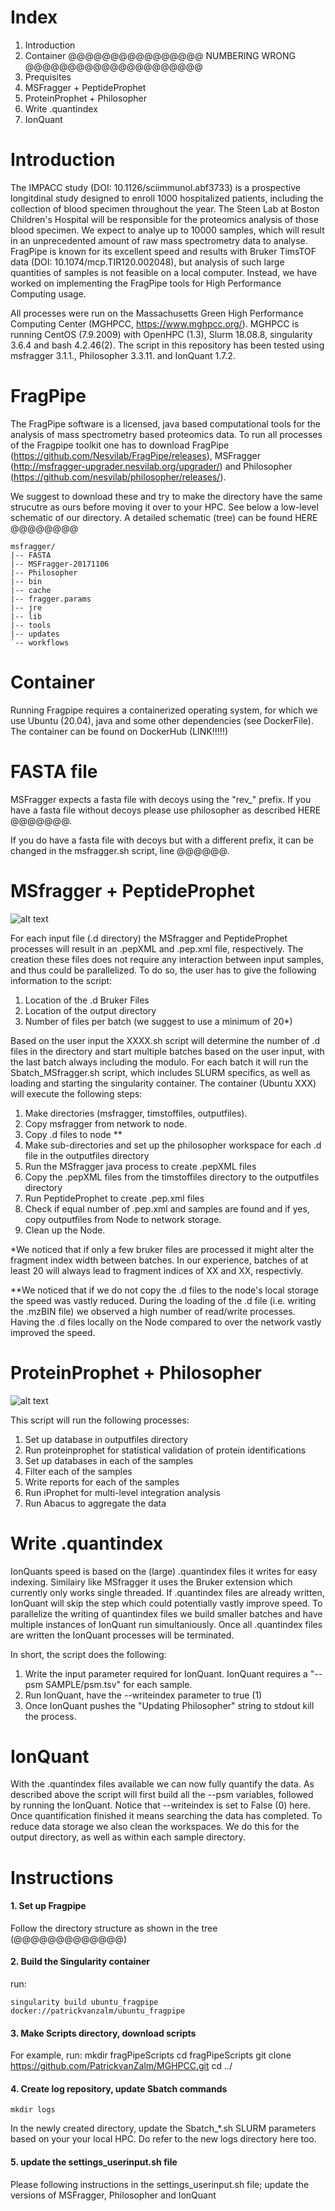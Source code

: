 # Index
1. Introduction
2. Container @@@@@@@@@@@@@@@@ NUMBERING WRONG @@@@@@@@@@@@@@@@@@@@@
2. Prequisites
3. MSFragger + PeptideProphet
4. ProteinProphet + Philosopher
5. Write .quantindex
6. IonQuant

# Introduction

The IMPACC study (DOI: 10.1126/sciimmunol.abf3733) is a prospective longitdinal study designed to enroll 1000 hospitalized patients, including the collection of blood specimen throughout the year. The Steen Lab at Boston Children's Hospital will be responsible for the proteomics analysis of those blood specimen. We expect to analye up to 10000 samples, which will result in an unprecedented amount of raw mass spectrometry data to analyse. FragPipe is known for its excellent speed and results with Bruker TimsTOF data (DOI: 10.1074/mcp.TIR120.002048), but analysis of such large quantities of samples is not feasible on a local computer. Instead, we have worked on implementing the FragPipe tools for High Performance Computing usage.

All processes were run on the Massachusetts Green High Performance Computing Center (MGHPCC, https://www.mghpcc.org/). MGHPCC is running CentOS (7.9.2009) with OpenHPC (1.3), Slurm 18.08.8, singularity 3.6.4 and bash 4.2.46(2). The script in this repository has been tested using msfragger 3.1.1., Philosopher 3.3.11. and IonQuant 1.7.2.

# FragPipe

The FragPipe software is a licensed, java based computational tools for the analysis of mass spectrometry based proteomics data. To run all processes of the Fragpipe toolkit one has to download FragPipe (https://github.com/Nesvilab/FragPipe/releases), MSFragger (http://msfragger-upgrader.nesvilab.org/upgrader/) and Philosopher (https://github.com/nesvilab/philosopher/releases/). 

We suggest to download these and try to make the directory have the same strucutre as ours before moving it over to your HPC. See below a low-level schematic of our directory. A detailed schematic (tree) can be found HERE @@@@@@@@

    msfragger/
    |-- FASTA
    |-- MSFragger-20171106
    |-- Philosopher
    |-- bin
    |-- cache
    |-- fragger.params
    |-- jre
    |-- lib
    |-- tools
    |-- updates
    `-- workflows


# Container

Running Fragpipe requires a containerized operating system, for which we use Ubuntu (20.04), java and some other dependencies (see DockerFile). The container can be found on DockerHub (LINK!!!!!)

# FASTA file

MSFragger expects a fasta file with decoys using the "rev_" prefix. If you have a fasta file without decoys please use philosopher as described HERE @@@@@@@.

If you do have a fasta file with decoys but with a different prefix, it can be changed in the msfragger.sh script, line @@@@@@.

# MSfragger + PeptideProphet

![alt text](Images/fraggerpeptideprophet.png "Title")


For each input file (.d directory) the MSfragger and PeptideProphet processes will result in an .pepXML and .pep.xml file, respectively. The creation these files does not require any interaction between input samples, and thus could be parallelized. To do so, the user has to give the following information to the script:
1. Location of the .d Bruker Files
2. Location of the output directory
3. Number of files per batch (we suggest to use a minimum of 20*)



Based on the user input the XXXX.sh script will determine the number of .d files in the directory and start multiple batches based on the user input, with the last batch always including the modulo. For each batch it will run the Sbatch_MSfragger.sh script, which includes SLURM specifics, as well as loading and starting the singularity container. The container (Ubuntu XXX) will execute the following steps:
1. Make directories (msfragger, timstoffiles, outputfiles).
2. Copy msfragger from network to node.
3. Copy .d files to node **
4. Make sub-directories and set up the philosopher workspace for each .d file in the outputfiles directory
5. Run the MSfragger java process to create .pepXML files
6. Copy the .pepXML files from the timstoffiles directory to the outputfiles directory
7. Run PeptideProphet to create .pep.xml files
8. Check if equal number of .pep.xml and samples are found and if yes, copy outputfiles from Node to network storage.
9. Clean up the Node.

*We noticed that if only a few bruker files are processed it might alter the fragment index width between batches. In our experience, batches of at least 20 will always lead to fragment indices of XX and XX, respectivly.

**We noticed that if we do not copy the .d files to the node's local storage the speed was vastly reduced. During the loading of the .d file (i.e. writing the .mzBIN file) we observed a high number of read/write processes. Having the .d files locally on the Node compared to over the network vastly improved the speed.

# ProteinProphet + Philosopher

![alt text](Images/ProteinProphet.png "Title")

This script will run the following processes:
1. Set up database in outputfiles directory
2. Run proteinprophet for statistical validation of protein identifications
3. Set up databases in each of the samples
4. Filter each of the samples
5. Write reports for each of the samples
6. Run iProphet for multi-level integration analysis
7. Run Abacus to aggregate the data 

# Write .quantindex

IonQuants speed is based on the (large) .quantindex files it writes for easy indexing. Similairy like MSfragger it uses the Bruker extension which currently only works single threaded. If .quantindex files are already written, IonQuant will skip the step which could potentially vastly improve speed. To parallelize the writing of quantindex files we build smaller batches and have multiple instances of IonQuant run simultaniously. Once all .quantindex files are written the IonQuant processes will be terminated.

In short, the script does the following:
1. Write the input parameter required for IonQuant. IonQuant requires a "--psm SAMPLE/psm.tsv" for each sample.
2. Run IonQuant, have the --writeindex parameter to true (1)
3. Once IonQuant pushes the "Updating Philosopher" string to stdout kill the process.

# IonQuant

With the .quantindex files available we can now fully quantify the data. As described above the script will first build all the --psm variables, followed by running the IonQuant. Notice that --writeindex is set to False (0) here. Once quantification finished it means searching the data has completed. To reduce data storage we also clean the workspaces. We do this for the output directory, as well as within each sample directory.

# Instructions

#### 1. Set up Fragpipe

Follow the directory structure as shown in the tree (@@@@@@@@@@@@@)

#### 2. Build the Singularity container

run:

    singularity build ubuntu_fragpipe docker://patrickvanzalm/ubuntu_fragpipe

#### 3. Make Scripts directory, download scripts

For example, run:
    mkdir fragPipeScripts
    cd fragPipeScripts
    git clone https://github.com/PatrickvanZalm/MGHPCC.git
    cd ../

#### 4. Create log repository, update Sbatch commands

    mkdir logs

In the newly created directory, update the Sbatch_*.sh SLURM parameters based on your your local HPC. Do refer to the new logs directory here too.

#### 5. update the settings_userinput.sh file

Please following instructions in the settings_userinput.sh file; update the versions of MSFragger, Philosopher and IonQuant 


